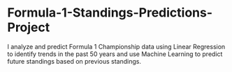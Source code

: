 # Formula-1-Standings-Predictions-Project
I analyze and predict Formula 1 Championship data using Linear Regression to identify trends in the past 50 years and use Machine Learning to predict future standings based on previous standings.
